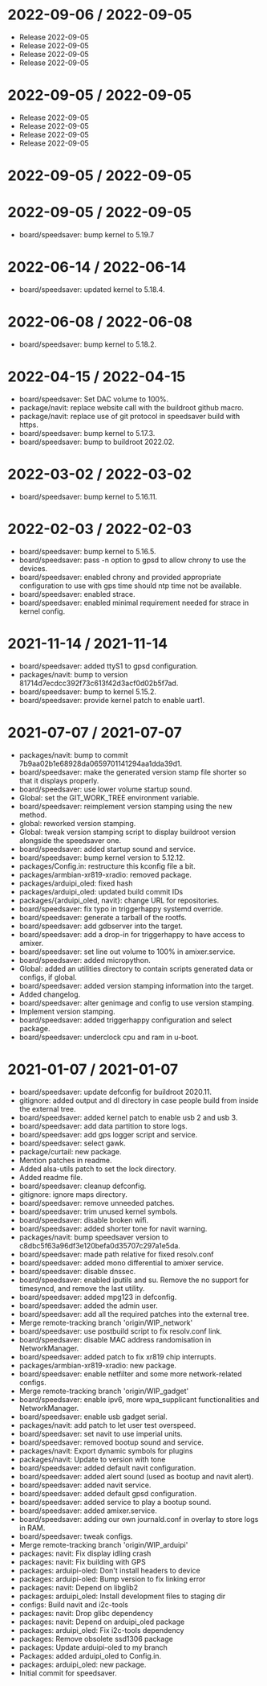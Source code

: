 
2022-09-06 / 2022-09-05
=======================

  * Release 2022-09-05
  * Release 2022-09-05
  * Release 2022-09-05
  * Release 2022-09-05

2022-09-05 / 2022-09-05
=======================

  * Release 2022-09-05
  * Release 2022-09-05
  * Release 2022-09-05
  * Release 2022-09-05

2022-09-05 / 2022-09-05
=======================



2022-09-05 / 2022-09-05
=======================

  * board/speedsaver: bump kernel to 5.19.7

2022-06-14 / 2022-06-14
=======================

  * board/speedsaver: updated kernel to 5.18.4.

2022-06-08 / 2022-06-08
=======================

  * board/speedsaver: bump kernel to 5.18.2.

2022-04-15 / 2022-04-15
=======================

  * board/speedsaver: Set DAC volume to 100%.
  * package/navit: replace website call with the buildroot github macro.
  * package/navit: replace use of git protocol in speedsaver build with https.
  * board/speedsaver: bump kernel to 5.17.3.
  * board/speedsaver: bump to buildroot 2022.02.

2022-03-02 / 2022-03-02
=======================

  * board/speedsaver: bump kernel to 5.16.11.

2022-02-03 / 2022-02-03
=======================

  * board/speedsaver: bump kernel to 5.16.5.
  * board/speedsaver: pass -n option to gpsd to allow chrony to use the devices.
  * board/speedsaver: enabled chrony and provided appropriate configuration to use with gps time should ntp time not be available.
  * board/speedsaver: enabled strace.
  * board/speedsaver: enabled minimal requirement needed for strace in kernel config.

2021-11-14 / 2021-11-14
=======================

  * board/speedsaver: added ttyS1 to gpsd configuration.
  * packages/navit: bump to version 81714d7ecdcc392f73c613f42d3acf0d02b5f7ad.
  * board/speedsaver: bump to kernel 5.15.2.
  * board/speedsaver: provide kernel patch to enable uart1.

2021-07-07 / 2021-07-07
=======================

  * packages/navit: bump to commit 7b9aa02b1e68928da0659701141294aa1dda39d1.
  * board/speedsaver: make the generated version stamp file shorter so that it displays properly.
  * board/speedsaver: use lower volume startup sound.
  * Global: set the GIT_WORK_TREE environment variable.
  * board/speedsaver: reimplement version stamping using the new method.
  * global: reworked version stamping.
  * Global: tweak version stamping script to display buildroot version alongside the speedsaver one.
  * board/speedsaver: added startup sound and service.
  * board/speedsaver: bump kernel version to 5.12.12.
  * packages/Config.in: restructure this kconfig file a bit.
  * packages/armbian-xr819-xradio: removed package.
  * packages/arduipi_oled: fixed hash
  * packages/arduipi_oled: updated build commit IDs
  * packages/{arduipi_oled, navit}: change URL for repositories.
  * board/speedsaver: fix typo in triggerhappy systemd override.
  * board/speedsaver: generate a tarball of the rootfs.
  * board/speedsaver: add gdbserver into the target.
  * board/speedsaver: add a drop-in for triggerhappy to have access to amixer.
  * board/speedsaver: set line out volume to 100% in amixer.service.
  * board/speedsaver: added micropython.
  * Global: added an utilities directory to contain scripts generated data or configs, if global.
  * board/speedsaver: added version stamping information into the target.
  * Added changelog.
  * board/speedsaver: alter genimage and config to use version stamping.
  * Implement version stamping.
  * board/speedsaver: added triggerhappy configuration and select package.
  * board/speedsaver: underclock cpu and ram in u-boot.

2021-01-07 / 2021-01-07
=======================

  * board/speedsaver: update defconfig for buildroot 2020.11.
  * gitignore: added output and dl directory in case people build from inside the external tree.
  * board/speedsaver: added kernel patch to enable usb 2 and usb 3.
  * board/speedsaver: add data partition to store logs.
  * board/speedsaver: add gps logger script and service.
  * board/speedsaver: select gawk.
  * package/curtail: new package.
  * Mention patches in readme.
  * Added alsa-utils patch to set the lock directory.
  * Added readme file.
  * board/speedsaver: cleanup defconfig.
  * gitignore: ignore maps directory.
  * board/speedsaver: remove unneeded patches.
  * board/speedsaver: trim unused kernel symbols.
  * board/speedsaver: disable broken wifi.
  * board/speedsaver: added shorter tone for navit warning.
  * packages/navit: bump speedsaver version to c8dbc5f63a96df3e120befa0d35707c297a1e5da.
  * board/speedsaver: made path relative for fixed resolv.conf
  * board/speedsaver: added mono differential to amixer service.
  * board/speedsaver: disable dnssec.
  * board/speedsaver: enabled iputils and su. Remove the no support for timesyncd, and remove the last utility.
  * board/speedsaver: added mpg123 in defconfig.
  * board/speedsaver: added the admin user.
  * board/speedsaver: add all the required patches into the external tree.
  * Merge remote-tracking branch 'origin/WIP_network'
  * board/speedsaver: use postbuild script to fix resolv.conf link.
  * board/speedsaver: disable MAC address randomisation in NetworkManager.
  * board/speedsaver: added patch to fix xr819 chip interrupts.
  * packages/armbian-xr819-xradio: new package.
  * board/speedsaver: enable netfilter and some more network-related configs.
  * Merge remote-tracking branch 'origin/WIP_gadget'
  * board/speedsaver: enable ipv6, more wpa_supplicant functionalities and NetworkManager.
  * board/speedsaver: enable usb gadget serial.
  * packages/navit: add patch to let user test overspeed.
  * board/speedsaver: set navit to use imperial units.
  * board/speedsaver: removed bootup sound and service.
  * packages/navit: Export dynamic symbols for plugins
  * packages/navit: Update to version with tone
  * board/speedsaver: added default navit configuration.
  * board/speedsaver: added alert sound (used as bootup and navit alert).
  * board/speedsaver: added navit service.
  * board/speedsaver: added default gpsd configuration.
  * board/speedsaver: added service to play a bootup sound.
  * board/speedsaver: added amixer.service.
  * board/speedsaver: adding our own journald.conf in overlay to store logs in RAM.
  * board/speedsaver: tweak configs.
  * Merge remote-tracking branch 'origin/WIP_arduipi'
  * packages: navit: Fix display idling crash
  * packages: navit: Fix building with GPS
  * packages: arduipi-oled: Don't install headers to device
  * packages: arduipi-oled: Bump version to fix linking error
  * packages: navit: Depend on libglib2
  * packages: arduipi_oled: Install development files to staging dir
  * configs: Build navit and i2c-tools
  * packages: navit: Drop glibc dependency
  * packages: navit: Depend on arduipi_oled package
  * packages: arduipi_oled: Fix i2c-tools dependency
  * packages: Remove obsolete ssd1306 package
  * packages: Update arduipi-oled to my branch
  * Packages: added arduipi_oled to Config.in.
  * packages: arduipi_oled: new package.
  * Initial commit for speedsaver.
